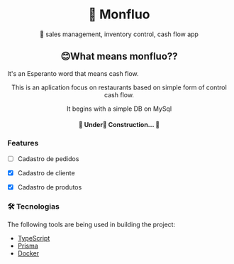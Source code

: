 <h1 align="center">🔗 Monfluo</h1>
<p align="center">🚀 sales management, inventory control, cash flow app </p>

<h2 align="center">😊What means monfluo?? </h2>
<p align="left">It's an Esperanto word that means cash flow.</p>
<p align="center"> This is an aplication focus on restaurants based on simple form of control cash flow.</p>
<p align="center"> It begins with a simple DB on MySql</p>


<h4 align="center"> 
	🚧  Under🚀 Construction...  🚧
</h4>


### Features

- [ ] Cadastro de pedidos
- [x] Cadastro de cliente
- [x] Cadastro de produtos


### 🛠 Tecnologias

The following tools are being used in building the project:
- [TypeScript](https://www.typescriptlang.org/)
- [Prisma](https://www.prisma.io)
- [Docker](https://www.docker.com/)
